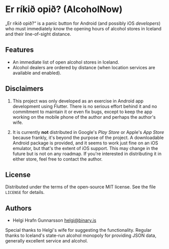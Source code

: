 # Er ríkið opið? (AlcoholNow)

„Er ríkið opið?“ is a panic button for Android (and possibly iOS *developers*) who must immediately know the opening hours of alcohol stores in Iceland and their line-of-sight distance.

## Features
- An immediate list of open alcohol stores in Iceland.
- Alcohol dealers are ordered by distance (when location services are available and enabled).

## Disclaimers
1. This project was only developed as an exercise in Android app development using Flutter. There is no serious effort behind it and no commitment to maintain it or even fix bugs, except to keep the app working on the mobile phone of the author and perhaps the author's wife.

2. It is currently **not** distributed in Google's *Play Store* or Apple's *App Store* because frankly, it's beyond the purpose of the project. A downloadable Android package is provided, and it seems to work just fine on an iOS emulator, but that's the extent of iOS support. This may change in the future but is not on any roadmap. If you're interested in distributing it in either store, feel free to contact the author.

## License
Distributed under the terms of the open-source MIT license. See the file `LICENSE` for details.

## Authors
- Helgi Hrafn Gunnarsson <helgi@binary.is>

Special thanks to Helgi's wife for suggesting the functionality.
Regular thanks to Iceland's state-run alcohol monopoly for providing JSON data, generally excellent service and alcohol.

